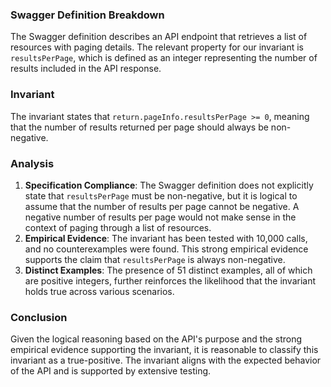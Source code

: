 ### Swagger Definition Breakdown
The Swagger definition describes an API endpoint that retrieves a list of resources with paging details. The relevant property for our invariant is `resultsPerPage`, which is defined as an integer representing the number of results included in the API response.

### Invariant
The invariant states that `return.pageInfo.resultsPerPage >= 0`, meaning that the number of results returned per page should always be non-negative.

### Analysis
1. **Specification Compliance**: The Swagger definition does not explicitly state that `resultsPerPage` must be non-negative, but it is logical to assume that the number of results per page cannot be negative. A negative number of results per page would not make sense in the context of paging through a list of resources.
2. **Empirical Evidence**: The invariant has been tested with 10,000 calls, and no counterexamples were found. This strong empirical evidence supports the claim that `resultsPerPage` is always non-negative.
3. **Distinct Examples**: The presence of 51 distinct examples, all of which are positive integers, further reinforces the likelihood that the invariant holds true across various scenarios.

### Conclusion
Given the logical reasoning based on the API's purpose and the strong empirical evidence supporting the invariant, it is reasonable to classify this invariant as a true-positive. The invariant aligns with the expected behavior of the API and is supported by extensive testing.
